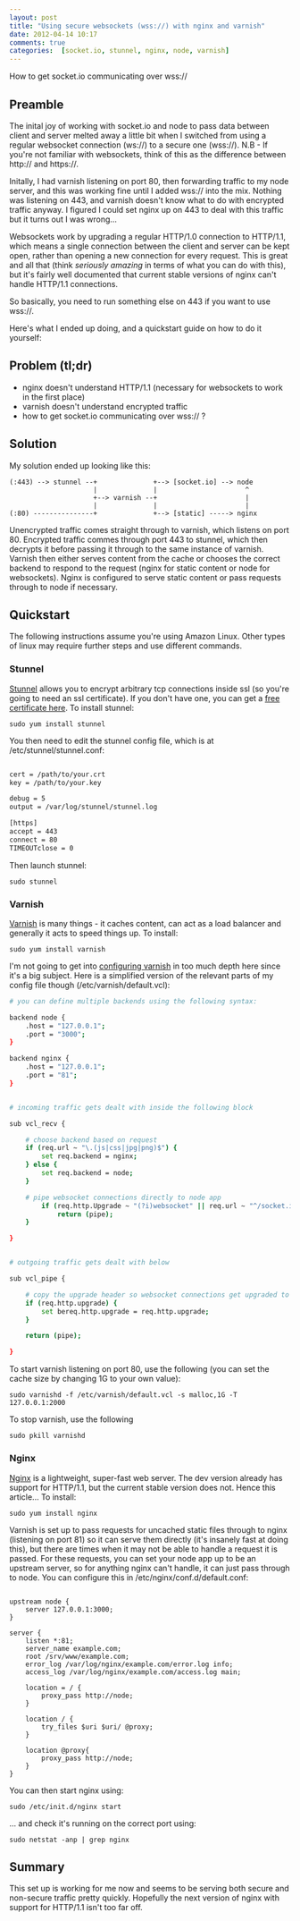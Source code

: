```yaml
---
layout: post
title: "Using secure websockets (wss://) with nginx and varnish"
date: 2012-04-14 10:17
comments: true
categories:  [socket.io, stunnel, nginx, node, varnish]
---
```


How to get socket.io communicating over wss://<!-- more -->

## Preamble

The inital joy of working with socket.io and node to pass data between client and server melted away a little bit when I switched from using a regular websocket connection (ws://) to a secure one (wss://). N.B - If you're not familiar with websockets, think of this as the difference between http:// and https://.

Initally, I had varnish listening on port 80, then forwarding traffic to my node server, and this was working fine until I added wss:// into the mix. Nothing was listening on 443, and varnish doesn't know what to do with encrypted traffic anyway. I figured I could set nginx up on 443 to deal with this traffic but it turns out I was wrong...
 
Websockets work by upgrading a regular HTTP/1.0 connection to HTTP/1.1, which means a single connection between the client and server can be kept open, rather than opening a new connection for every request. This is great and all that (think _seriously amazing_ in terms of what you can do with this), but it's fairly well documented that current stable versions of nginx can't handle HTTP/1.1 connections.

So basically, you need to run something else on 443 if you want to use wss://.

Here's what I ended up doing, and a quickstart guide on how to do it yourself:


## Problem (tl;dr)
- nginx doesn't understand HTTP/1.1 (necessary for websockets to work in the first place)
- varnish doesn't understand encrypted traffic
- how to get socket.io communicating over wss:// ?

## Solution
My solution ended up looking like this:

	(:443) --> stunnel --+ 				+--> [socket.io] --> node
		                 | 				| 					   ^
						 +--> varnish --+ 	   				   |
						 | 				| 	   				   |	
	(:80) ---------------+				+--> [static] -----> nginx

Unencrypted traffic comes straight through to varnish, which listens on port 80. Encrypted traffic commes through port 443 to stunnel, which then decrypts it before passing it through to the same instance of varnish. Varnish then either serves content from the cache or chooses the correct backend to respond to the request (nginx for static content or node for websockets). Nginx is configured to serve static content or pass requests through to node if necessary.

## Quickstart
The following instructions assume you're using Amazon Linux. Other types of linux may require further steps and use different commands.

### Stunnel
[Stunnel](http://stunnel.org) allows you to encrypt arbitrary tcp connections inside ssl (so you're going to need an ssl certificate). If you don't have one, you can get a [free certificate here](https://www.startssl.com/). To install stunnel:

	sudo yum install stunnel

You then need to edit the stunnel config file, which is at /etc/stunnel/stunnel.conf:

``` bash /etc/stunnel/stunnel.conf

cert = /path/to/your.crt
key = /path/to/your.key

debug = 5
output = /var/log/stunnel/stunnel.log

[https]
accept = 443
connect = 80
TIMEOUTclose = 0
```

Then launch stunnel:

	sudo stunnel

### Varnish
[Varnish](https://www.varnish-cache.org/) is many things - it caches content, can act as a load balancer and generally it acts to speed things up. To install:

	sudo yum install varnish

I'm not going to get into [configuring varnish](https://www.varnish-cache.org/docs/3.0/tutorial/) in too much depth here since it's a big subject. Here is a simplified version of the relevant parts of my config file though (/etc/varnish/default.vcl):

``` bash /etc/varnish/default.vcl
# you can define multiple backends using the following syntax:

backend node {
	.host = "127.0.0.1";
	.port = "3000";
}

backend nginx {
	.host = "127.0.0.1";
	.port = "81";
}


# incoming traffic gets dealt with inside the following block

sub vcl_recv {

	# choose backend based on request
	if (req.url ~ "\.(js|css|jpg|png)$") {
		set req.backend = nginx;
	} else {
		set req.backend = node;
	}

	# pipe websocket connections directly to node app
		if (req.http.Upgrade ~ "(?i)websocket" || req.url ~ "^/socket.io/") {
			return (pipe);
	}

}


# outgoing traffic gets dealt with below

sub vcl_pipe {

	# copy the upgrade header so websocket connections get upgraded to 1.1
	if (req.http.upgrade) {
		set bereq.http.upgrade = req.http.upgrade;
	}

	return (pipe);

}
```

To start varnish listening on port 80, use the following (you can set the cache size by changing 1G to your own value):

	sudo varnishd -f /etc/varnish/default.vcl -s malloc,1G -T 127.0.0.1:2000

To stop varnish, use the following

	sudo pkill varnishd

### Nginx

[Nginx](http://nginx.org/) is a lightweight, super-fast web server. The dev version already has support for HTTP/1.1, but the current stable version does not. Hence this article... To install:

	sudo yum install nginx

Varnish is set up to pass requests for uncached static files through to nginx (listening on port 81) so it can serve them directly (it's insanely fast at doing this), but there are times when it may not be able to handle a request it is passed. For these requests, you can set your node app up to be an upstream server, so for anything nginx can't handle, it can just pass through to node. You can configure this in /etc/nginx/conf.d/default.conf:

``` nginx /etc/nginx/conf.d/default.conf

upstream node {
	server 127.0.0.1:3000;
}

server {
	listen *:81;
	server_name example.com;
	root /srv/www/example.com;
	error_log /var/log/nginx/example.com/error.log info;
	access_log /var/log/nginx/example.com/access.log main;
														
	location = / {
		proxy_pass http://node;
	}
																						
	location / {
		try_files $uri $uri/ @proxy;
	}
				
	location @proxy{
		proxy_pass http://node;
	}
}
```

You can then start nginx using:

	sudo /etc/init.d/nginx start

... and check it's running on the correct port using:

	sudo netstat -anp | grep nginx

## Summary

This set up is working for me now and seems to be serving both secure and non-secure traffic pretty quickly. Hopefully the next version of nginx with support for HTTP/1.1 isn't too far off.



